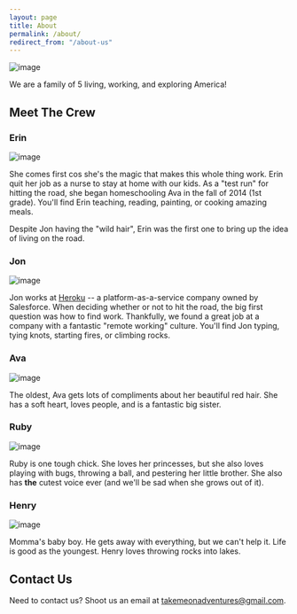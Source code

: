 ```yaml
---
layout: page
title: About
permalink: /about/
redirect_from: "/about-us"
---
```


![image](https://dl.dropboxusercontent.com/u/2776026/Instagram/12568173_144536125922247_1274171792_n.jpg)


We are a family of 5 living, working, and exploring America!

## Meet The Crew

### Erin

![image](https://dl.dropboxusercontent.com/u/2776026/Instagram/12345884_1661192887494903_371020168_n.jpg)

She comes first cos she's the magic that makes this whole thing work. Erin quit her job as a nurse to stay at home with our kids. As a "test run" for hitting the road, she began homeschooling Ava in the fall of 2014 (1st grade). You'll find Erin teaching, reading, painting, or cooking amazing meals.

Despite Jon having the "wild hair", Erin was the first one to bring up the idea of living on the road.

### Jon

![image](https://scontent-cdg2-1.xx.fbcdn.net/hphotos-xap1/v/t1.0-9/11738014_1635977946686937_4051480912117824212_n.jpg?oh=1d6b9ba01439a4f3acc6344084e21872&oe=56A71FCB)

Jon works at [Heroku](http://heroku.com) -- a platform-as-a-service company owned by Salesforce. When deciding whether or not to hit the road, the big first question was how to find work. Thankfully, we found a great job at a company with a fantastic "remote working" culture. You'll find Jon typing, tying knots, starting fires, or climbing rocks.


### Ava

![image](https://dl.dropboxusercontent.com/u/2776026/Instagram/12751213_1560935804224511_2017597961_n.jpg)

The oldest, Ava gets lots of compliments about her beautiful red hair. She has a soft heart, loves people, and is a fantastic big sister.

### Ruby

![image](https://dl.dropboxusercontent.com/u/2776026/Instagram/12071222_185194001821042_415971821_n.jpg)

Ruby is one tough chick. She loves her princesses, but she also loves playing with bugs, throwing a ball, and pestering her little brother. She also has **the** cutest voice ever (and we'll be sad when she grows out of it).

### Henry

![image](https://dl.dropboxusercontent.com/u/2776026/Instagram/12751255_944275575620617_488169581_n.jpg)

Momma's baby boy. He gets away with everything, but we can't help it. Life is good as the youngest. Henry loves throwing rocks into lakes.

## Contact Us

Need to contact us? Shoot us an email at <a href="mailto:takemeonadventures@gmail.com">takemeonadventures@gmail.com</a>.